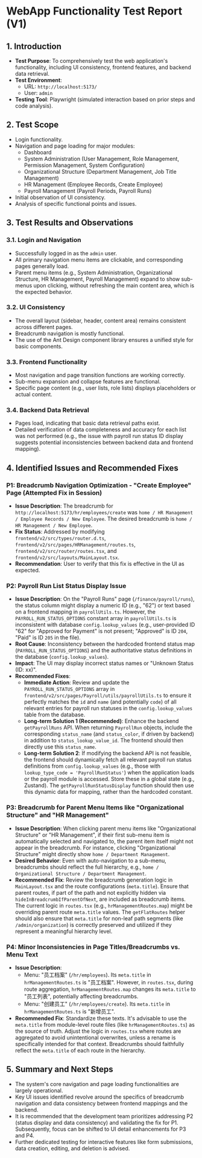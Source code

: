 # WebApp Functionality Test Report (V1)

## 1. Introduction

-   **Test Purpose**: To comprehensively test the web application's functionality, including UI consistency, frontend features, and backend data retrieval.
-   **Test Environment**: 
    -   URL: `http://localhost:5173/`
    -   User: `admin`
-   **Testing Tool**: Playwright (simulated interaction based on prior steps and code analysis).

## 2. Test Scope

-   Login functionality.
-   Navigation and page loading for major modules:
    -   Dashboard
    -   System Administration (User Management, Role Management, Permission Management, System Configuration)
    -   Organizational Structure (Department Management, Job Title Management)
    -   HR Management (Employee Records, Create Employee)
    -   Payroll Management (Payroll Periods, Payroll Runs)
-   Initial observation of UI consistency.
-   Analysis of specific functional points and issues.

## 3. Test Results and Observations

### 3.1. Login and Navigation

-   Successfully logged in as the `admin` user.
-   All primary navigation menu items are clickable, and corresponding pages generally load.
-   Parent menu items (e.g., System Administration, Organizational Structure, HR Management, Payroll Management) expand to show sub-menus upon clicking, without refreshing the main content area, which is the expected behavior.

### 3.2. UI Consistency

-   The overall layout (sidebar, header, content area) remains consistent across different pages.
-   Breadcrumb navigation is mostly functional.
-   The use of the Ant Design component library ensures a unified style for basic components.

### 3.3. Frontend Functionality

-   Most navigation and page transition functions are working correctly.
-   Sub-menu expansion and collapse features are functional.
-   Specific page content (e.g., user lists, role lists) displays placeholders or actual content.

### 3.4. Backend Data Retrieval

-   Pages load, indicating that basic data retrieval paths exist.
-   Detailed verification of data completeness and accuracy for each list was not performed (e.g., the issue with payroll run status ID display suggests potential inconsistencies between backend data and frontend mapping).

## 4. Identified Issues and Recommended Fixes

### P1: Breadcrumb Navigation Optimization - "Create Employee" Page (Attempted Fix in Session)

-   **Issue Description**: The breadcrumb for `http://localhost:5173/hr/employees/create` was `home / HR Management / Employee Records / New Employee`. The desired breadcrumb is `home / HR Management / New Employee`.
-   **Fix Status**: Addressed by modifying `frontend/v2/src/types/router.d.ts`, `frontend/v2/src/pages/HRManagement/routes.ts`, `frontend/v2/src/router/routes.tsx`, and `frontend/v2/src/layouts/MainLayout.tsx`.
-   **Recommendation**: User to verify that this fix is effective in the UI as expected.

### P2: Payroll Run List Status Display Issue

-   **Issue Description**: On the "Payroll Runs" page (`/finance/payroll/runs`), the status column might display a numeric ID (e.g., "62") or text based on a frontend mapping in `payrollUtils.ts`. However, the `PAYROLL_RUN_STATUS_OPTIONS` constant array in `payrollUtils.ts` is inconsistent with database `config.lookup_values` (e.g., user-provided ID "62" for "Approved for Payment" is not present; "Approved" is ID `204`, "Paid" is ID `205` in the file).
-   **Root Cause**: Inconsistency between the hardcoded frontend status map (`PAYROLL_RUN_STATUS_OPTIONS`) and the authoritative status definitions in the database (`config.lookup_values`).
-   **Impact**: The UI may display incorrect status names or "Unknown Status (ID: xx)".
-   **Recommended Fixes**:
    -   **Immediate Action**: Review and update the `PAYROLL_RUN_STATUS_OPTIONS` array in `frontend/v2/src/pages/Payroll/utils/payrollUtils.ts` to ensure it perfectly matches the `id` and `name` (and potentially `code`) of all relevant entries for payroll run statuses in the `config.lookup_values` table from the database.
    -   **Long-term Solution 1 (Recommended)**: Enhance the backend `getPayrollRuns` API. When returning `PayrollRun` objects, include the corresponding `status_name` (and `status_color`, if driven by backend) in addition to `status_lookup_value_id`. The frontend should then directly use this `status_name`.
    -   **Long-term Solution 2**: If modifying the backend API is not feasible, the frontend should dynamically fetch all relevant payroll run status definitions from `config.lookup_values` (e.g., those with `lookup_type_code = 'PayrollRunStatus'`) when the application loads or the payroll module is accessed. Store these in a global state (e.g., Zustand). The `getPayrollRunStatusDisplay` function should then use this dynamic data for mapping, rather than the hardcoded constant.

### P3: Breadcrumb for Parent Menu Items like "Organizational Structure" and "HR Management"

-   **Issue Description**: When clicking parent menu items like "Organizational Structure" or "HR Management", if their first sub-menu item is automatically selected and navigated to, the parent item itself might not appear in the breadcrumb. For instance, clicking "Organizational Structure" might directly show `home / Department Management`.
-   **Desired Behavior**: Even with auto-navigation to a sub-menu, breadcrumbs should reflect the full hierarchy, e.g., `home / Organizational Structure / Department Management`.
-   **Recommended Fix**: Review the breadcrumb generation logic in `MainLayout.tsx` and the route configurations (`meta.title`). Ensure that parent routes, if part of the path and not explicitly hidden via `hideInBreadcrumbIfParentOfNext`, are included as breadcrumb items. The current logic in `routes.tsx` (e.g., `hrManagementRoutes.map`) might be overriding parent route `meta.title` values. The `getFlatRoutes` helper should also ensure that `meta.title` for non-leaf path segments (like `/admin/organization`) is correctly preserved and utilized if they represent a meaningful hierarchy level.

### P4: Minor Inconsistencies in Page Titles/Breadcrumbs vs. Menu Text

-   **Issue Description**:
    -   Menu: "员工档案" (`/hr/employees`). Its `meta.title` in `hrManagementRoutes.ts` is "员工档案". However, in `routes.tsx`, during route aggregation, `hrManagementRoutes.map` changes its `meta.title` to "员工列表", potentially affecting breadcrumbs.
    -   Menu: "创建员工" (`/hr/employees/create`). Its `meta.title` in `hrManagementRoutes.ts` is "新增员工".
-   **Recommended Fix**: Standardize these texts. It's advisable to use the `meta.title` from module-level route files (like `hrManagementRoutes.ts`) as the source of truth. Adjust the logic in `routes.tsx` where routes are aggregated to avoid unintentional overwrites, unless a rename is specifically intended for that context. Breadcrumbs should faithfully reflect the `meta.title` of each route in the hierarchy.

## 5. Summary and Next Steps

-   The system's core navigation and page loading functionalities are largely operational.
-   Key UI issues identified revolve around the specifics of breadcrumb navigation and data consistency between frontend mappings and the backend.
-   It is recommended that the development team prioritizes addressing P2 (status display and data consistency) and validating the fix for P1. Subsequently, focus can be shifted to UI detail enhancements for P3 and P4.
-   Further dedicated testing for interactive features like form submissions, data creation, editing, and deletion is advised. 